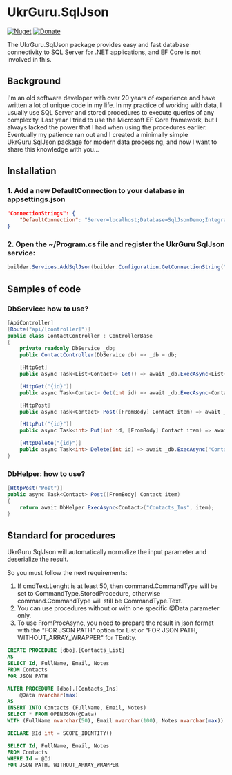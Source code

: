 # UkrGuru.SqlJson
[![Nuget](https://img.shields.io/nuget/v/UkrGuru.SqlJson)](https://www.nuget.org/packages/UkrGuru.SqlJson/)
[![Donate](https://img.shields.io/badge/Donate-PayPal-yellow.svg)](https://www.paypal.com/donate/?hosted_button_id=BPUF3H86X96YN)

The UkrGuru.SqlJson package provides easy and fast database connectivity to SQL Server for .NET applications, and EF Core is not involved in this.

## Background
I'm an old software developer with over 20 years of experience and have written a lot of unique code in my life. In my practice of working with data, I usually use SQL Server and stored procedures to execute queries of any complexity. Last year I tried to use the Microsoft EF Core framework, but I always lacked the power that I had when using the procedures earlier. Eventually my patience ran out and I created a minimally simple UkrGuru.SqlJson package for modern data processing, and now I want to share this knowledge with you...
## Installation

### 1. Add a new DefaultConnection to your database in appsettings.json
```json
"ConnectionStrings": {
    "DefaultConnection": "Server=localhost;Database=SqlJsonDemo;Integrated Security=SSPI"
}
```

### 2. Open the ~/Program.cs file and register the UkrGuru SqlJson service:
```c#
builder.Services.AddSqlJson(builder.Configuration.GetConnectionString("DefaultConnection"));  
```

## Samples of code

### DbService: how to use?
```c#
[ApiController]
[Route("api/[controller]")]
public class ContactController : ControllerBase
{
    private readonly DbService _db;
    public ContactController(DbService db) => _db = db;

    [HttpGet]
    public async Task<List<Contact>> Get() => await _db.ExecAsync<List<Contact>>("Contacts_Grd");

    [HttpGet("{id}")]
    public async Task<Contact> Get(int id) => await _db.ExecAsync<Contact>("Contacts_Get", id);

    [HttpPost]
    public async Task<Contact> Post([FromBody] Contact item) => await _db.ExecAsync<Contact>("Contacts_Ins", item);

    [HttpPut("{id}")]
    public async Task<int> Put(int id, [FromBody] Contact item) => await _db.ExecAsync("Contacts_Upd", item);

    [HttpDelete("{id}")]
    public async Task<int> Delete(int id) => await _db.ExecAsync("Contacts_Del", id);
}
```
### DbHelper: how to use?
```c#
[HttpPost("Post")]
public async Task<Contact> Post([FromBody] Contact item)
{
    return await DbHelper.ExecAsync<Contact>("Contacts_Ins", item);
}
```

## Standard for procedures

UkrGuru.SqlJson will automatically normalize the input parameter and deserialize the result.

So you must follow the next requirements:
1. If cmdText.Lenght is at least 50, then command.CommandType will be set to CommandType.StoredProcedure, otherwise command.CommandType will still be CommandType.Text.
2. You can use procedures without or with one specific @Data parameter only.
3. To use FromProcAsync, you need to prepare the result in json format with the "FOR JSON PATH" option for List or "FOR JSON PATH, WITHOUT_ARRAY_WRAPPER" for TEntity.

```sql
CREATE PROCEDURE [dbo].[Contacts_List] 
AS
SELECT Id, FullName, Email, Notes
FROM Contacts
FOR JSON PATH
```

```sql
ALTER PROCEDURE [dbo].[Contacts_Ins]
	@Data nvarchar(max) 
AS
INSERT INTO Contacts (FullName, Email, Notes)
SELECT * FROM OPENJSON(@Data) 
WITH (FullName nvarchar(50), Email nvarchar(100), Notes nvarchar(max))

DECLARE @Id int = SCOPE_IDENTITY()

SELECT Id, FullName, Email, Notes
FROM Contacts
WHERE Id = @Id
FOR JSON PATH, WITHOUT_ARRAY_WRAPPER
```
